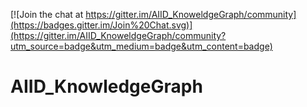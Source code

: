 [![Join the chat at https://gitter.im/AIID_KnoweldgeGraph/community](https://badges.gitter.im/Join%20Chat.svg)](https://gitter.im/AIID_KnoweldgeGraph/community?utm_source=badge&utm_medium=badge&utm_content=badge)


# AIID_KnowledgeGraph
